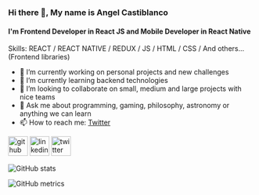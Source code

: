 ### Hi there 👋, My name is Angel Castiblanco
#### I'm Frontend Developer in React JS and Mobile Developer in React Native

Skills: REACT / REACT NATIVE / REDUX / JS / HTML / CSS / And others...(Frontend libraries)

- 🔭 I’m currently working on personal projects and new challenges 
- 🌱 I’m currently learning backend technologies 
- 👯 I’m looking to collaborate on small, medium and large projects with nice teams 
- 💬 Ask me about programming, gaming,  philosophy, astronomy or anything we can learn 
- 📫 How to reach me: [Twitter](https://twitter.com/ADeveloperPlay) 


[<img src='https://cdn.jsdelivr.net/npm/simple-icons@3.0.1/icons/github.svg' alt='github' height='40'>](https://github.com/adcastiblanco)  [<img src='https://cdn.jsdelivr.net/npm/simple-icons@3.0.1/icons/linkedin.svg' alt='linkedin' height='40'>](https://www.linkedin.com/in/angel-castiblanco/)  [<img src='https://cdn.jsdelivr.net/npm/simple-icons@3.0.1/icons/twitter.svg' alt='twitter' height='40'>](https://twitter.com/ADeveloperPlay)  

![GitHub stats](https://github-readme-stats.vercel.app/api?username=adcastiblanco&show_icons=true)  

![GitHub metrics](https://metrics.lecoq.io/adcastiblanco)  


